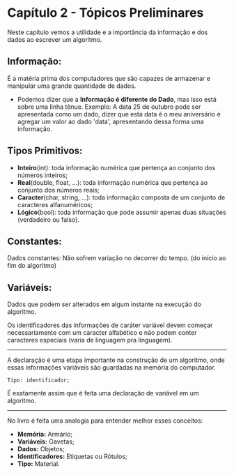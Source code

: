 # Capítulo 2 - Tópicos Preliminares
Neste capítulo vemos a utilidade e a importância da informação e dos dados ao escrever um algoritmo.

## Informação:
É a matéria prima dos computadores que são capazes de armazenar e manipular uma grande quantidade de dados.

- Podemos dizer que a **Informação é diferente do Dado**, mas isso está sobre uma linha tênue.
Exemplo: A data 25 de outubro pode ser apresentada como um dado, dizer que esta data é o meu aniversário é agregar um valor ao dado 'data', apresentando dessa forma uma informação.

## Tipos Primitivos:
- **Inteiro**(int): toda informação numérica que pertença ao conjunto dos números inteiros;
- **Real**(double, float, ...): toda informação numérica que pertença ao conjunto dos números reais;
- **Caracter**(char, string, ...): toda informação composta de um conjunto de caracteres alfanuméricos;
- **Lógico**(bool): toda informação que pode assumir apenas duas situações (verdadeiro ou falso).

## Constantes:
Dados constantes: Não sofrem variação no decorrer do tempo. (do início ao fim do algoritmo)

## Variáveis:
Dados que podem ser alterados em algum instante na execução do algoritmo.

Os identificadores das informações de caráter variável devem começar necessariamente com um caracter alfabético e não podem conter caracteres especiais (varia de linguagem pra linguagem).

------------------------

A declaração é uma etapa importante na construção de um algoritmo, onde essas informações variáveis são guardadas na memória do computador.

<code>Tipo: identificador;</code>

É exatamente assim que é feita uma declaração de variável em um algoritmo.

------------------------

No livro é feita uma analogia para entender melhor esses conceitos:
- **Memória:** Armário;
- **Variáveis:** Gavetas;
- **Dados:** Objetos;
- **Identificadores:** Etiquetas ou Rótulos;
- **Tipo:** Material.
